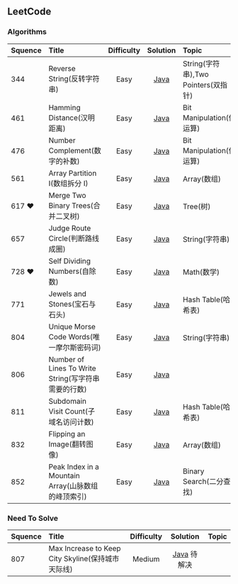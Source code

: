 ## LeetCode

### Algorithms

Squence | Title | Difficulty | Solution | Topic
:---|:---|:---:|:---:|:---
344 | Reverse String(反转字符串) | Easy | [Java](https://github.com/leoqin0816/leetcode/blob/master/Algorithms/Java/String/344.ReverseString.java) | String(字符串),Two Pointers(双指针)
461 | Hamming Distance(汉明距离) | Easy | [Java](https://github.com/leoqin0816/leetcode/blob/master/Algorithms/Java/BitManipulation/461.HammingDistance.java) | Bit Manipulation(位运算)
476 | Number Complement(数字的补数) | Easy | [Java](https://github.com/leoqin0816/leetcode/blob/master/Algorithms/Java/BitManipulation/476.NumberComplement.java) | Bit Manipulation(位运算)
561 | Array Partition I(数组拆分 I) | Easy | [Java](https://github.com/leoqin0816/leetcode/blob/master/Algorithms/Java/Array/561.ArrayPartitionI.java) | Array(数组)
617 ❤ | Merge Two Binary Trees(合并二叉树) | Easy | [Java](https://github.com/leoqin0816/leetcode/blob/master/Algorithms/Java/Tree/617.MergeTwoBinaryTrees.java) | Tree(树)
657 | Judge Route Circle(判断路线成圈) | Easy | [Java](https://github.com/leoqin0816/leetcode/blob/master/Algorithms/Java/String/657.JudgeRouteCircle.java) | String(字符串)
728 ❤ | Self Dividing Numbers(自除数) | Easy | [Java](https://github.com/leoqin0816/leetcode/blob/master/Algorithms/Java/Math/728.SelfDividingNumbers.java) | Math(数学)
771 | Jewels and Stones(宝石与石头) | Easy | [Java](https://github.com/leoqin0816/leetcode/blob/master/Algorithms/Java/HashTable/771.JewelsAndStones.java) | Hash Table(哈希表)
804 | Unique Morse Code Words(唯一摩尔斯密码词) | Easy | [Java](https://github.com/leoqin0816/leetcode/blob/master/Algorithms/Java/String/804.UniqueMorseCodeWords.java) | String(字符串)
806 | Number of Lines To Write String(写字符串需要的行数) | Easy | [Java](https://github.com/leoqin0816/leetcode/blob/master/Algorithms/Java/Others/806.NumberOfLinesToWriteString.java) |
811 | Subdomain Visit Count(子域名访问计数) | Easy | [Java](https://github.com/leoqin0816/leetcode/blob/master/Algorithms/Java/HashTable/811.SubdomainVisitCount.java) | Hash Table(哈希表)
832 | Flipping an Image(翻转图像) | Easy | [Java](https://github.com/leoqin0816/leetcode/blob/master/Algorithms/Java/Array/832.FlippingAnImage.java) | Array(数组)
852 | Peak Index in a Mountain Array(山脉数组的峰顶索引) | Easy | [Java](https://github.com/leoqin0816/leetcode/blob/master/Algorithms/Java/BinarySearch/852.PeakIndexInAMountainArray.java) | Binary Search(二分查找)


### Need To Solve

Squence | Title | Difficulty | Solution | Topic
:---|:---|:---:|:---:|:---
807 | Max Increase to Keep City Skyline(保持城市天际线) | Medium | [Java](https://github.com/leoqin0816/leetcode/blob/master/Algorithms/Java/807.MaxIncreaseToKeepCitySkyline.java) 待解决
